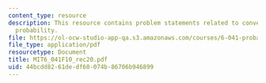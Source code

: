 ```yaml
---
content_type: resource
description: This resource contains problem statements related to convergence and
  probability.
file: https://ol-ocw-studio-app-qa.s3.amazonaws.com/courses/6-041-probabilistic-systems-analysis-and-applied-probability-fall-2010/44bcdd8261dedf60074b86706b946899_MIT6_041F10_rec20.pdf
file_type: application/pdf
resourcetype: Document
title: MIT6_041F10_rec20.pdf
uid: 44bcdd82-61de-df60-074b-86706b946899
---
```

